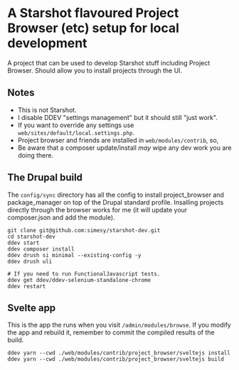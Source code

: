 # A Starshot flavoured Project Browser (etc) setup for local development

A project that can be used to develop Starshot stuff including
Project Browser. Should allow you to install projects through
the UI.

## Notes

* This is not Starshot.
* I disable DDEV "settings management" but it should still "just work".
* If you want to override any settings use `web/sites/default/local.settings.php`.
* Project browser and friends are installed in `web/modules/contrib`, so,
* Be aware that a composer update/install *may* wipe any dev work you are doing there.

## The Drupal build

The `config/sync` directory has all the config to install project_browser and package_manager
on top of the Drupal standard profile. Insalling projects directly through the browser works
for me (it will update your composer.json and add the module).

```
git clone git@github.com:simesy/starshot-dev.git 
cd starshot-dev
ddev start
ddev composer install
ddev drush si minimal --existing-config -y
ddev drush uli

# If you need to run FunctionalJavascript tests.
ddev get ddev/ddev-selenium-standalone-chrome
ddev restart
```

## Svelte app

This is the app the runs when you visit `/admin/modules/browse`. If you modify
the app and rebuild it, remember to commit the compiled results of the build.

```
ddev yarn --cwd ./web/modules/contrib/project_browser/sveltejs install
ddev yarn --cwd ./web/modules/contrib/project_browser/sveltejs build
```
